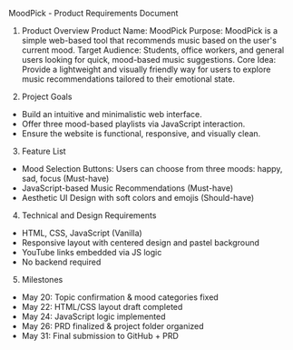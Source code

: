 MoodPick - Product Requirements Document

1. Product Overview
Product Name: MoodPick
Purpose: MoodPick is a simple web-based tool that recommends music based on the user's current mood.
Target Audience: Students, office workers, and general users looking for quick, mood-based music suggestions.
Core Idea: Provide a lightweight and visually friendly way for users to explore music recommendations tailored to their emotional state.

2. Project Goals
- Build an intuitive and minimalistic web interface.
- Offer three mood-based playlists via JavaScript interaction.
- Ensure the website is functional, responsive, and visually clean.

3. Feature List
- Mood Selection Buttons: Users can choose from three moods: happy, sad, focus (Must-have)
- JavaScript-based Music Recommendations (Must-have)
- Aesthetic UI Design with soft colors and emojis (Should-have)

4. Technical and Design Requirements
- HTML, CSS, JavaScript (Vanilla)
- Responsive layout with centered design and pastel background
- YouTube links embedded via JS logic
- No backend required

5. Milestones
- May 20: Topic confirmation & mood categories fixed
- May 22: HTML/CSS layout draft completed
- May 24: JavaScript logic implemented
- May 26: PRD finalized & project folder organized
- May 31: Final submission to GitHub + PRD

